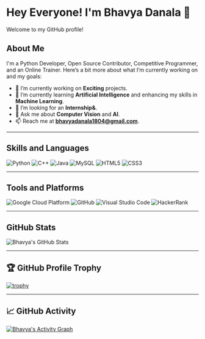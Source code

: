 # Hey Everyone! I'm Bhavya Danala 👋

Welcome to my GitHub profile!

## About Me

I'm a Python Developer, Open Source Contributor, Competitive Programmer, and an Online Trainer. Here’s a bit more about what I’m currently working on and my goals:

- 🔭 I’m currently working on **Exciting** projects.
- 🌱 I’m currently learning **Artificial Intelligence** and enhancing my skills in **Machine Learning**.
- 👯 I’m looking for an **Internship&**.
- 💬 Ask me about **Computer Vision** and **AI**.
- 📫 Reach me at **bhavyadanala1804@gmail.com**.

---

## Skills and Languages

![Python](https://img.shields.io/badge/-Python-3776AB?style=flat&logo=python&logoColor=white)
![C++](https://img.shields.io/badge/-C++-00599C?style=flat&logo=c%2B%2B&logoColor=white)
![Java](https://img.shields.io/badge/-Java-007396?style=flat&logo=java&logoColor=white)
![MySQL](https://img.shields.io/badge/-MySQL-4479A1?style=flat&logo=mysql&logoColor=white)
![HTML5](https://img.shields.io/badge/-HTML5-E34F26?style=flat&logo=html5&logoColor=white)
![CSS3](https://img.shields.io/badge/-CSS3-1572B6?style=flat&logo=css3&logoColor=white)


---

## Tools and Platforms

![Google Cloud Platform](https://img.shields.io/badge/-Google%20Cloud%20Platform-4285F4?style=flat&logo=google-cloud&logoColor=white)
![GitHub](https://img.shields.io/badge/-GitHub-181717?style=flat&logo=github&logoColor=white)
![Visual Studio Code](https://img.shields.io/badge/-Visual%20Studio%20Code-007ACC?style=flat&logo=visual-studio-code&logoColor=white)
![HackerRank](https://img.shields.io/badge/-HackerRank-2EC866?style=flat&logo=hackerrank&logoColor=white)

---

## GitHub Stats

![Bhavya's GitHub Stats](https://github-readme-stats.vercel.app/api?username=DanalaBhavya&show_icons=true&theme=radical)

---

## 🏆 GitHub Profile Trophy

[![trophy](https://github-profile-trophy.vercel.app/?username=DanalaBhavya&theme=onedark)](https://github.com/ryo-ma/github-profile-trophy)

---

## 📈 GitHub Activity

[![Bhavya's Activity Graph](https://activity-graph.herokuapp.com/graph?username=DanalaBhavya&theme=github)](https://github.com/DanalaBhavya/github-readme-activity-graph)
